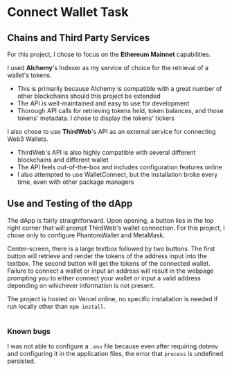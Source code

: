 # Connect Wallet Task

## Chains and Third Party Services

For this project, I chose to focus on the **Ethereum Mainnet** capabilities.

I used **Alchemy**'s Indexer as my service of choice for the retrieval of a wallet's tokens.
 - This is primarily because Alchemy is compatible with a great number of other blockchains should this project be extended
 - The API is well-maintained and easy to use for development
 - Thorough API calls for retrieving tokens held, token balances, and those tokens' metadata. I chose to display the tokens' tickers

I also chose to use **ThirdWeb**'s API as an external service for connecting Web3 Wallets.
  - ThirdWeb's API is also highly compatible with several different blockchains and different wallet
  - The API feels out-of-the-box and includes configuration features online
  - I also attempted to use WalletConnect, but the installation broke every time, even with other package managers

## Use and Testing of the dApp

The dApp is fairly straightforward. Upon opening, a button lies in the top right corner that will prompt ThirdWeb's wallet connection. For this project, I chose only to configure PhantomWallet and MetaMask.

Center-screen, there is a large textbox followed by two buttons. The first button will retrieve and render the tokens of the address input into the textbox. The second button will get the tokens of the connected wallet.
Failure to connect a wallet or input an address will result in the webpage prompting you to either connect your wallet or input a valid address depending on whichever information is not present.

The project is hosted on Vercel online, no specific installation is needed if run locally other than `npm install`.

#

### Known bugs

I was not able to configure a `.env` file because even after requiring dotenv and configuring it in the application files, the error that `process` is undefined persisted.
